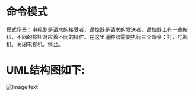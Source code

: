#  命令模式​​
模式场景：电视剧是请求的接受者，遥控器是请求的发送者，遥控器上有一些按钮，不同的按钮对应着不同的操作。在这里遥控器需要执行三个命令：打开电视机、关闭电视机、换台。

# UML结构图如下:
![Image text](http://static.iocoder.cn/cnblogs/blog/381060/201307/20104900-8b2beb57fc7644b3a282aea7eeee4823.jpg)

